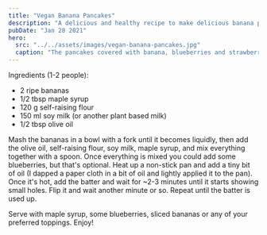 ```yaml
---
title: "Vegan Banana Pancakes"
description: "A delicious and healthy recipe to make delicious banana pancakes"
pubDate: "Jan 28 2021"
hero:
  src: "../../assets/images/vegan-banana-pancakes.jpg"
  caption: "The pancakes covered with banana, blueberries and strawberries"
---
```


Ingredients (1-2 people):

- 2 ripe bananas
- 1/2 tbsp maple syrup
- 120 g self-raising flour
- 150 ml soy milk (or another plant based milk)
- 1/2 tbsp olive oil

Mash the bananas in a bowl with a fork until it becomes liquidly, then add the
olive oil, self-raising flour, soy milk, maple syrup, and mix everything
together with a spoon. Once everything is mixed you could add some blueberries,
but that's optional. Heat up a non-stick pan and add a tiny bit of oil (I dapped
a paper cloth in a bit of oil and lightly applied it to the pan). Once it's hot,
add the batter and wait for ~2-3 minutes until it starts showing small holes.
Flip it and wait another minute or so. Repeat until the batter is used up.

Serve with maple syrup, some blueberries, sliced bananas or any of your
preferred toppings. Enjoy!
